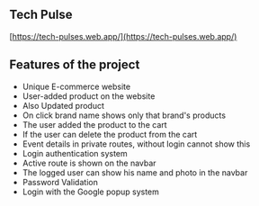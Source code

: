 ## Tech Pulse
[https://tech-pulses.web.app/](https://tech-pulses.web.app/)


## Features of the project
- Unique E-commerce website
- User-added product on the website
- Also Updated product
- On click brand name shows only that brand's products
- The user added the product to the cart
- If the user can delete the product from the cart
- Event details in private routes, without login cannot show this
- Login authentication system
- Active route is shown on the navbar
- The logged user can show his name and photo in the navbar
- Password Validation
- Login with the Google popup system